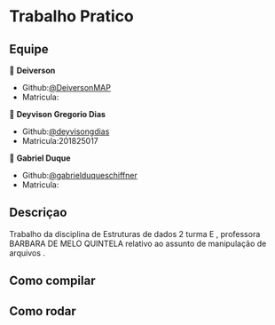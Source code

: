 # Trabalho Pratico 

## Equipe

👤 **Deiverson**

* Github:[@DeiversonMAP](https://github.com/DeiversonMAP) 
* Matricula: 


👤 **Deyvison Gregorio Dias**

* Github:[@deyvisongdias](https://github.com/deyvisongdias)
* Matricula:201825017

👤 **Gabriel Duque**

* Github:[@gabrielduqueschiffner](https://github.com/gabrielduqueschiffner)
* Matricula:


## Descriçao
Trabalho da disciplina de Estruturas de dados 2 turma E , professora BARBARA DE MELO QUINTELA relativo ao assunto de manipulação de arquivos .

## Como compilar

## Como rodar
